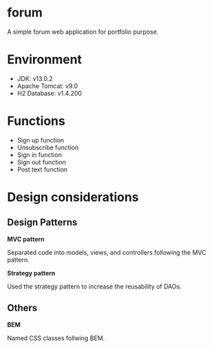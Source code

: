 # forum
A simple forum web application for portfolio purpose. 

# Environment
- JDK: v13.0.2
- Apache Tomcat: v9.0
- H2 Database: v1.4.200

# Functions
- Sign up function
- Unsubscribe function
- Sign in function
- Sign out function
- Post text function

# Design considerations
## Design Patterns
**MVC pattern**

Separated code into models, views, and controllers following the MVC pattern. 

**Strategy pattern**

Used the strategy pattern to increase the reusability of DAOs.

## Others
**BEM**

Named CSS classes follwing BEM.
